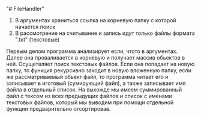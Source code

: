 "# FileHandler" 
1) В аргументах храниться ссылка на корневую папку с которой начается поиск
2) В рассмотрение на считывание и запись идут только файлы формата ".txt" (текстовые)

Первым делом программа анализирует если, чтото в аргументах. Далее она проваливается в корневую и получает массив обьектов в ней. Осущетвляет поиск текстовых файлов. Если она попадает на новую папку, то функция рекурсивно заходит в новую вложенную папку, если же рассматриваемый обьект файл, то программа читает его и записывает в иготовый (сумирующий файл), а также записывает имя файла в отдельный список. На выхожде мы имеем суммированный файл с тексом из всех предыдущих файлов и список с именами текстовых файлов, который мы выводим при помощи отдельной функции предварительно отсортировав.
